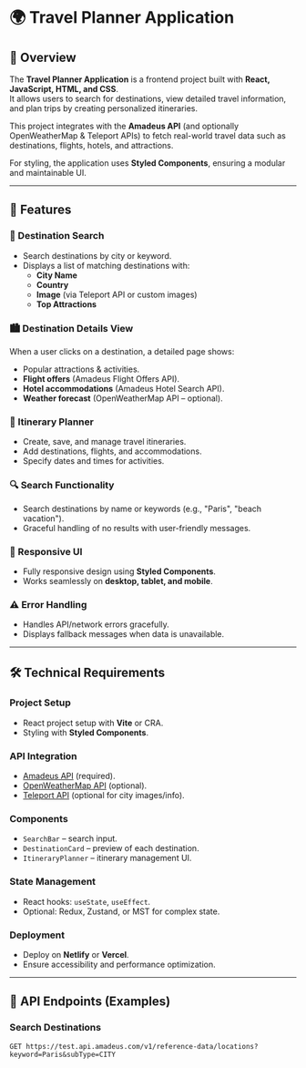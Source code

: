 # 🌍 Travel Planner Application

## 📌 Overview

The **Travel Planner Application** is a frontend project built with **React, JavaScript, HTML, and CSS**.  
It allows users to search for destinations, view detailed travel information, and plan trips by creating personalized itineraries.

This project integrates with the **Amadeus API** (and optionally OpenWeatherMap & Teleport APIs) to fetch real-world travel data such as destinations, flights, hotels, and attractions.

For styling, the application uses **Styled Components**, ensuring a modular and maintainable UI.

---

## 🚀 Features

### 🔎 Destination Search

- Search destinations by city or keyword.
- Displays a list of matching destinations with:
  - **City Name**
  - **Country**
  - **Image** (via Teleport API or custom images)
  - **Top Attractions**

### 🏙️ Destination Details View

When a user clicks on a destination, a detailed page shows:

- Popular attractions & activities.
- **Flight offers** (Amadeus Flight Offers API).
- **Hotel accommodations** (Amadeus Hotel Search API).
- **Weather forecast** (OpenWeatherMap API – optional).

### 📅 Itinerary Planner

- Create, save, and manage travel itineraries.
- Add destinations, flights, and accommodations.
- Specify dates and times for activities.

### 🔍 Search Functionality

- Search destinations by name or keywords (e.g., "Paris", "beach vacation").
- Graceful handling of no results with user-friendly messages.

### 📱 Responsive UI

- Fully responsive design using **Styled Components**.
- Works seamlessly on **desktop, tablet, and mobile**.

### ⚠️ Error Handling

- Handles API/network errors gracefully.
- Displays fallback messages when data is unavailable.

---

## 🛠️ Technical Requirements

### Project Setup

- React project setup with **Vite** or CRA.
- Styling with **Styled Components**.

### API Integration

- [Amadeus API](https://developers.amadeus.com/) (required).
- [OpenWeatherMap API](https://openweathermap.org/api) (optional).
- [Teleport API](https://developers.teleport.org/) (optional for city images/info).

### Components

- `SearchBar` – search input.
- `DestinationCard` – preview of each destination.
- `ItineraryPlanner` – itinerary management UI.

### State Management

- React hooks: `useState`, `useEffect`.
- Optional: Redux, Zustand, or MST for complex state.

### Deployment

- Deploy on **Netlify** or **Vercel**.
- Ensure accessibility and performance optimization.

---

## 🔗 API Endpoints (Examples)

### Search Destinations

```http
GET https://test.api.amadeus.com/v1/reference-data/locations?keyword=Paris&subType=CITY

```
